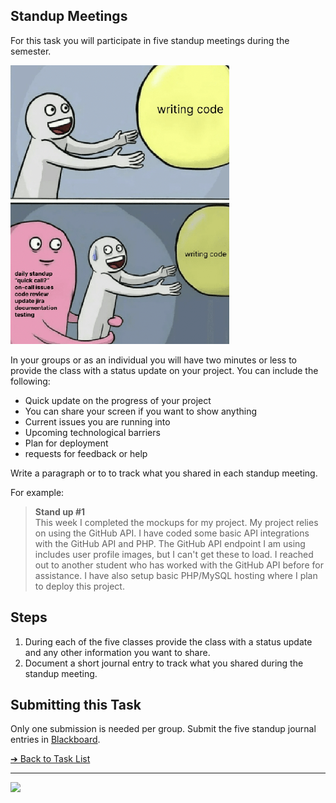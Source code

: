 <style>@import url("//readme.codeadam.ca/readme.css");</style>

## Standup Meetings

For this task you will participate in five standup meetings during the semester.

![Standup vs. Coding](images/meme-standup.png)

In your groups or as an individual you will have two minutes or less to provide the class with a status update on your project. You can include the following:

 - Quick update on the progress of your project
 - You can share your screen if you want to show anything
 - Current issues you are running into
 - Upcoming technological barriers
 - Plan for deployment
 - requests for feedback or help

Write a paragraph or to to track what you shared in each standup meeting. 

For example:

> **Stand up #1**  
> This week I completed the mockups for my project. My project relies on using the GitHub API. I have coded some basic API integrations with the GitHub API and PHP. The GitHub API endpoint I am using includes user profile images, but I can't get these to load. I reached out to another student who has worked with the GitHub API before for assistance. I have also setup basic PHP/MySQL hosting where I plan to deploy this project. 

## Steps

1. During each of the five classes provide the class with a status update and any other information you want to share.
2. Document a short journal entry to track what you shared during the standup meeting. 

## Submitting this Task

Only one submission is needed per group. Submit the five standup journal entries in [Blackboard](https://learn.humber.ca/).

[&#10132; Back to Task List](/)

---

<a href="https://brickmmo.com">
<img src="https://brickmmo.com/images/brickmmo-logo-horizontal.jpg" width="100">
</a>
